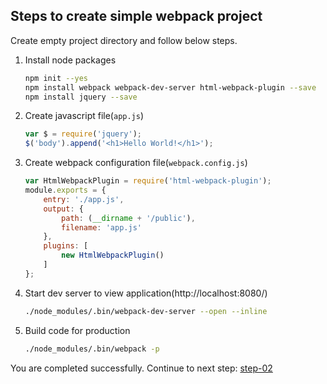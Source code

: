 Steps to create simple webpack project
--------------------------------------

Create empty project directory and follow below steps.

1. Install node packages

	```sh
	npm init --yes
	npm install webpack webpack-dev-server html-webpack-plugin --save
	npm install jquery --save
	```
2. Create javascript file(`app.js`)

	```js
	var $ = require('jquery');
	$('body').append('<h1>Hello World!</h1>');
	```
3. Create webpack configuration file(`webpack.config.js`)

	```js
	var HtmlWebpackPlugin = require('html-webpack-plugin');
	module.exports = {
		entry: './app.js',
		output: {
			path: (__dirname + '/public'),
			filename: 'app.js'
		},
		plugins: [
			new HtmlWebpackPlugin()
		]
	};
	```
4. Start dev server to view application(http://localhost:8080/)

	```sh
	./node_modules/.bin/webpack-dev-server --open --inline
	```
5. Build code for production

	```sh
	./node_modules/.bin/webpack -p
	```

You are completed successfully. Continue to next step: [step-02](../../tree/step-02)
